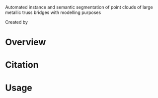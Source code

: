 Automated instance and semantic segmentation of point clouds of large metallic truss bridges with modelling purposes

Created by 

# Overview


# Citation


# Usage


